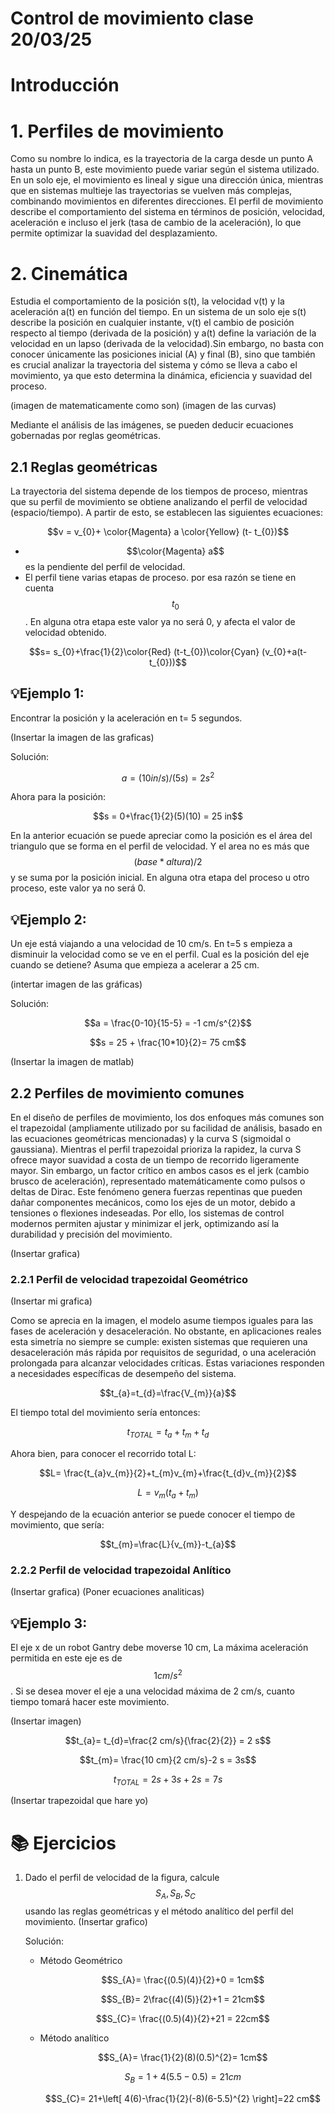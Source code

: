 # Control de movimiento clase 20/03/25
# Introducción


# 1. Perfiles de movimiento
Como su nombre lo indica, es la trayectoria de la carga desde un punto A hasta un punto B, este movimiento puede variar según el sistema utilizado. En un solo eje, el movimiento es lineal y sigue una dirección única, mientras que en sistemas multieje las trayectorias se vuelven más complejas, combinando movimientos en diferentes direcciones. El perfil de movimiento describe el comportamiento del sistema en términos de posición, velocidad, aceleración e incluso el jerk (tasa de cambio de la aceleración), lo que permite optimizar la suavidad del desplazamiento.

# 2. Cinemática
Estudia el comportamiento de la posición s(t), la velocidad v(t) y la aceleración a(t) en función del tiempo. En un sistema de un solo eje s(t) describe la posición en cualquier instante, v(t) el cambio de posición respecto al tiempo (derivada de la posición) y a(t) define la variación de la velocidad en un lapso (derivada de la velocidad).Sin embargo, no basta con conocer únicamente las posiciones inicial (A) y final (B), sino que también es crucial analizar la trayectoria del sistema y cómo se lleva a cabo el movimiento, ya que esto determina la dinámica, eficiencia y suavidad del proceso.

(imagen de matematicamente como son)
(imagen de las curvas)

Mediante el análisis de las imágenes, se pueden deducir ecuaciones gobernadas por reglas geométricas.

## 2.1 Reglas geométricas
La trayectoria del sistema depende de los tiempos de proceso, mientras que su perfil de movimiento se obtiene analizando el perfil de velocidad (espacio/tiempo). A partir de esto, se establecen las siguientes ecuaciones: 

$$v = v_{0}+ \color{Magenta} a \color{Yellow} (t- t_{0})$$

* $$\color{Magenta} a$$ es la pendiente del perfil de velocidad.
* El perfil tiene varias etapas de proceso. por esa razón se tiene en cuenta $$t_{0}$$ . En alguna otra etapa este valor ya no será 0, y afecta el valor de velocidad obtenido.

$$s= s_{0}+\frac{1}{2}\color{Red} (t-t_{0})\color{Cyan} (v_{0}+a(t-t_{0}))$$

## 💡Ejemplo 1:
Encontrar la posición y la aceleración en t= 5 segundos.

(Insertar la imagen de las graficas)

Solución:

$$a =(10 in/s)/(5s) = 2 s^{2}$$

Ahora para la posición:

$$s = 0+\frac{1}{2}(5)(10) = 25 in$$

En la anterior ecuación se puede apreciar como la posición es el área del triangulo que se forma en el perfil de velocidad. Y el area no es más que $$(base*altura)/2$$ y se suma por la posición inicial. En alguna otra etapa del proceso u otro proceso, este valor ya no será 0. 

## 💡Ejemplo 2:
Un eje está viajando a una velocidad de 10 cm/s. En t=5 s empieza a disminuir la velocidad como se ve en el perfil. Cual es la posición del eje cuando se detiene? Asuma que empieza a acelerar a 25 cm.

(intertar imagen de las gráficas)

Solución: 

$$a = \frac{0-10}{15-5} = -1 cm/s^{2}$$

$$s = 25 + \frac{10*10}{2}= 75 cm$$

(Insertar la imagen de matlab)

## 2.2 Perfiles de movimiento comunes

En el diseño de perfiles de movimiento, los dos enfoques más comunes son el trapezoidal (ampliamente utilizado por su facilidad de análisis, basado en las ecuaciones geométricas mencionadas) y la curva S (sigmoidal o gaussiana). Mientras el perfil trapezoidal prioriza la rapidez, la curva S ofrece mayor suavidad a costa de un tiempo de recorrido ligeramente mayor. Sin embargo, un factor crítico en ambos casos es el jerk (cambio brusco de aceleración), representado matemáticamente como pulsos o deltas de Dirac. Este fenómeno genera fuerzas repentinas que pueden dañar componentes mecánicos, como los ejes de un motor, debido a tensiones o flexiones indeseadas. Por ello, los sistemas de control modernos permiten ajustar y minimizar el jerk, optimizando así la durabilidad y precisión del movimiento.

(Insertar grafica)

### 2.2.1 Perfil de velocidad trapezoidal Geométrico 

(Insertar mi grafica) 

Como se aprecia en la imagen, el modelo asume tiempos iguales para las fases de aceleración y desaceleración. No obstante, en aplicaciones reales esta simetría no siempre se cumple: existen sistemas que requieren una desaceleración más rápida por requisitos de seguridad, o una aceleración prolongada para alcanzar velocidades críticas. Estas variaciones responden a necesidades específicas de desempeño del sistema. 

$$t_{a}=t_{d}=\frac{V_{m}}{a}$$

El tiempo total del movimiento sería entonces:

$$t_{TOTAL}=t_{a}+t_{m}+t_{d}$$

Ahora bien, para conocer el recorrido total L:

$$L= \frac{t_{a}v_{m}}{2}+t_{m}v_{m}+\frac{t_{d}v_{m}}{2}$$

$$L= v_{m}(t_{a}+t_{m})$$

Y despejando de la ecuación anterior se puede conocer el tiempo de movimiento, que sería:

$$t_{m}=\frac{L}{v_{m}}-t_{a}$$

### 2.2.2 Perfil de velocidad trapezoidal Anlítico 

(Insertar grafica) 
(Poner ecuaciones analiticas) 

## 💡Ejemplo 3:
El eje x de un robot Gantry debe moverse 10 cm, La máxima aceleración permitida en este eje es de $$ 1cm/s^{2}$$. Si se desea mover el eje a una velocidad máxima de 2 cm/s, cuanto tiempo tomará hacer este movimiento.

(Insertar imagen)

$$t_{a}= t_{d}=\frac{2 cm/s}{\frac{2}{2}} = 2 s$$

$$t_{m}= \frac{10 cm}{2 cm/s}-2 s = 3s$$

$$t_{TOTAL}= 2s+3s+2s = 7s$$

(Insertar trapezoidal que hare yo)

# 📚 Ejercicios
1. Dado el perfil de velocidad de la figura, calcule $$S_{A},S_{B},S_{C}$$ usando las reglas geométricas y el método analítico del perfil del movimiento.
 (Insertar grafico)

   Solución:

   * Método Geométrico
     
     $$S_{A}= \frac{(0.5)(4)}{2}+0 = 1cm$$
     
     $$S_{B}= 2\frac{(4)(5)}{2}+1 = 21cm$$
     
     $$S_{C}= \frac{(0.5)(4)}{2}+21 = 22cm$$

   * Método analítico

     $$S_{A}= \frac{1}{2}(8)(0.5)^{2}= 1cm$$

     $$S_{B}= 1+4(5.5-0.5)= 21cm$$

     $$S_{C}= 21+\left[ 4(6)-\frac{1}{2}(-8)(6-5.5)^{2} \right]=22 cm$$

